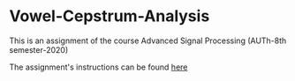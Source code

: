 # Vowel-Cepstrum-Analysis
This is an assignment of the course Advanced Signal Processing (AUTh-8th semester-2020)

The assignment's instructions can be found [here](https://github.com/vassomak/Vowel-Cepstrum-Analysis/blob/main/PTES_2020_ex4.pdf)
